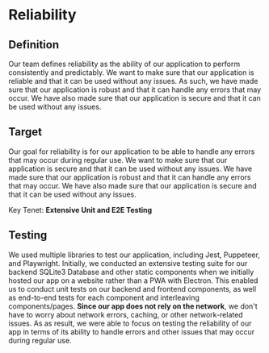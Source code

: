 # Reliability

## Definition

Our team defines reliability as the ability of our application to perform consistently and predictably. We want to make sure that our application is reliable and that it can be used without any issues. As such, we have made sure that our application is robust and that it can handle any errors that may occur. We have also made sure that our application is secure and that it can be used without any issues.

## Target

Our goal for reliability is for our application to be able to handle any errors that may occur during regular use. We want to make sure that our application is secure and that it can be used without any issues. We have made sure that our application is robust and that it can handle any errors that may occur. We have also made sure that our application is secure and that it can be used without any issues.

Key Tenet: **Extensive Unit and E2E Testing**

## Testing

We used multiple libraries to test our application, including Jest, Puppeteer, and Playwright. Initially, we conducted an extensive testing suite for our backend SQLite3 Database and other static components when we initially hosted our app on a website rather than a PWA with Electron. This enabled us to conduct unit tests on our backend and frontend components, as well as end-to-end tests for each component and interleaving components/pages. **Since our app does not rely on the network**, we don't have to worry about network errors, caching, or other network-related issues. As as result, we were able to focus on testing the reliability of our app in terms of its ability to handle errors and other issues that may occur during regular use.
